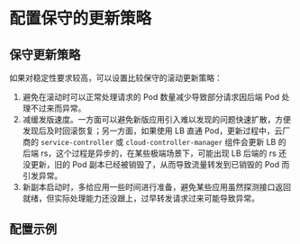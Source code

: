# 配置保守的更新策略

## 保守更新策略

如果对稳定性要求较高，可以设置比较保守的滚动更新策略：
1. 避免在滚动时可以正常处理请求的 Pod 数量减少导致部分请求因后端 Pod 处理不过来而异常。
2. 减缓发版速度。一方面可以避免新版应用引入难以发现的问题快速扩散，方便发现后及时回滚恢复；另一方面，如果使用 LB 直通 Pod，更新过程中，云厂商的 `service-controller` 或 `cloud-controller-manager` 组件会更新 LB 的后端 rs，这个过程是异步的，在某些极端场景下，可能出现 LB 后端的 rs 还没更新，旧的 Pod 副本已经被销毁了，从而导致流量转发到已销毁的 Pod 而引发异常。
3. 新副本启动时，多给应用一些时间进行准备，避免某些应用虽然探测接口返回就绪，但实际处理能力还没跟上，过早转发请求过来可能导致异常。

## 配置示例

<FileBlock file="graceful/update-strategy.yaml" showLineNumbers />
